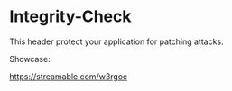 # Integrity-Check
This header protect your application for patching attacks.

Showcase:

https://streamable.com/w3rgoc
